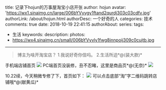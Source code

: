 title: 记录下hojun的万事屋淘宝小店开张
author: hojun
avatar: 'https://wx1.sinaimg.cn/large/006bYVyvgy1ftand2qurdj303c03cdfv.jpg'
authorLink: /about/hojun.html
authorDesc: 一个好奇的人
categories: 技术
comments: true
date: 2018-10-19 22:41:15
authorAbout:
series:
tags:
 - 生活
keywords:
description:
photos:
 - https://wx4.sinaimg.cn/small/006bYVyvly1fwg8innpoij309c0cujtb.jpg
---
>博主为啥开淘宝店？
>1.我说好奇你信吗。
>2.生活所迫*@(装大款)*

手机端店铺首页
![](https://wx4.sinaimg.cn/large/006bYVyvly1fwg8innpoij309c0cujtb.jpg)
PC端首页没装修，丑不忍睹，这里是商品页*@(无奈)*
![](https://ws4.sinaimg.cn/large/006bYVyvly1fwg8nv1jshj30yl0gb40y.jpg)

10.22续，今天稍微专修了下，首页如下：
![](https://wx3.sinaimg.cn/large/006bYVyvly1fwhe2m86mnj30z416mjzp.jpg)
可以点击底部“淘”字二维码跳转店铺哦*@(献黄瓜)*